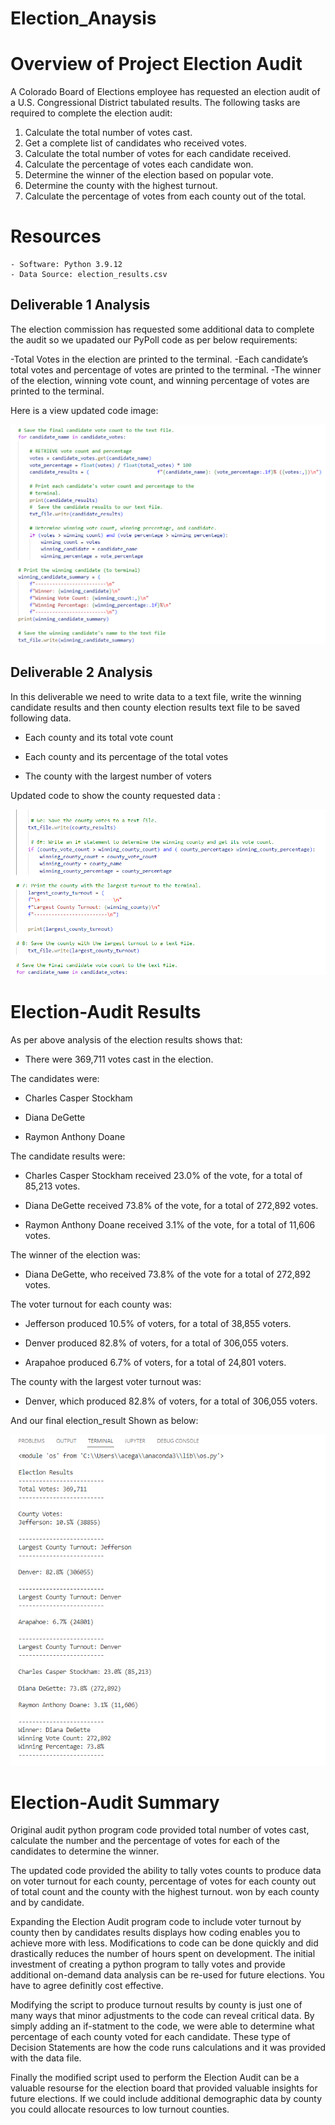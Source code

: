 # Election_Anaysis
# Overview of Project Election Audit
A Colorado Board of Elections employee has requested an election audit of a U.S. Congressional District tabulated results. The following tasks are required to complete the election audit:

1. Calculate the total number of votes cast.
2. Get a complete list of candidates who received votes.
3. Calculate the total number of votes for each candidate received.
4. Calculate the percentage of votes each candidate won.
5. Determine the winner of the election based on popular vote.
6. Determine the county with the highest turnout.
7. Calculate the percentage of votes from each county out of the total.

# Resources
    - Software: Python 3.9.12
    - Data Source: election_results.csv

## Deliverable 1 Analysis
The election commission has requested some additional data to complete the audit so we upadated our PyPoll code as per below requirements:

-Total Votes in the election are printed to the terminal.
-Each candidate’s total votes and percentage of votes are printed to the terminal.
-The winner of the election, winning vote count, and winning percentage of votes are printed to the terminal.

Here is a view updated code image:

![Deliverable 2b updated code](https://github.com/acegal1/Election_Anaysis/blob/main/Resources/Deliverable_2b.png)

## Deliverable 2 Analysis

In this deliverable we need to write data to a text file, write the winning candidate results and then county election results text file to be saved following data.

- Each county and its total vote count 

- Each county and its percentage of the total votes 

- The county with the largest number of voters 

 Updated code to show the county requested data :
        
![Deliverable 2a updated code](https://github.com/acegal1/Election_Anaysis/blob/main/Resources/Deliverable_2a.png)


# Election-Audit Results

As per above analysis of the election results shows that:

- There were 369,711 votes cast in the election.

The candidates were:

- Charles Casper Stockham

- Diana DeGette

- Raymon Anthony Doane

The candidate results were:

- Charles Casper Stockham received 23.0% of the vote, for a total of 85,213 votes.

- Diana DeGette received 73.8% of the vote, for a total of 272,892 votes.

- Raymon Anthony Doane received 3.1% of the vote, for a total of 11,606 votes.

               
The winner of the election was:

- Diana DeGette, who received 73.8% of the vote for a total of 272,892 votes.

The voter turnout for each county was:

- Jefferson produced 10.5% of voters, for a total of 38,855 voters.

- Denver produced 82.8% of voters, for a total of 306,055 voters.

- Arapahoe produced 6.7% of voters, for a total of 24,801 voters.

The county with the largest voter turnout was:

- Denver, which produced 82.8% of voters, for a total of 306,055 voters.

And our final election_result Shown as below:

![Election_final result](https://github.com/acegal1/Election_Anaysis/blob/main/Resources/Election_final.png)


# Election-Audit Summary
Original audit python program code provided total number of votes cast, calculate the number and the percentage of votes for each of the candidates to determine the winner.   

The updated code provided the ability to tally votes counts to produce data on voter turnout for each county, percentage of votes for each county out of total count and the county with the highest turnout. won by each county and by candidate.  

Expanding the Election Audit program code to include voter turnout by county then by candidates results displays how coding enables you to achieve more with less.  Modifications to code can be done quickly and did drastically reduces the number of hours spent on development. The initial investment of creating a python program to tally votes and provide additional on-demand data analysis can be re-used for future elections.  You have to agree definitly cost effective.  


Modifying the script to produce turnout results by county is just one of many ways that minor adjustments to the code can reveal critical data. By simply adding an if-statment to the code, we were able to determine what percentage of each county voted for each candidate. These type of Decision Statements are how the code runs calculations and it was provided with the data file.

Finally the modified script used to perform the Election Audit can be a valuable resourse for the election board that provided valuable insights for future elections. If we could include additional demographic data by county you could allocate resources to low turnout counties. 